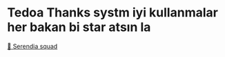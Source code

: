 # Tedoa Thanks systm iyi kullanmalar her bakan bi star atsın la
[🏡 Serendia squad](https://discord.gg/uG4MVYT63m)
